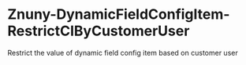 # Znuny-DynamicFieldConfigItem-RestrictCIByCustomerUser
 Restrict the value of dynamic field config item based on customer user
